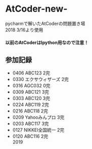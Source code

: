# AtCoder-new-
pycharmで解いたAtCoderの問題置き場  
2018 3/16より使用  
#### 以前のAtCoderはIpython用なので注意！

## 参加記録
- 0406 ABC123 2完
- 0330 エクサウィザーズ 2完
- 0316 AGC032 0完
- 0309 ABC121 3完
- 0303 ABC120 3完
- 0224 ABC119 2完
- 0216 ABC118 2完
- 0209 Yahooみんプロ 3完
- 0203 ABC117 3完
- 0127 NIKKEI全国統一 2完
- 0120 ABC116 2完  
2019
